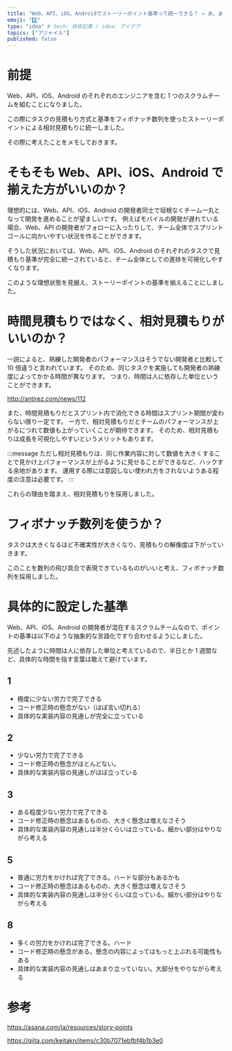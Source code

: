 ```yaml
---
title: "Web、API、iOS、Androidでストーリーポイント基準って統一できる？ → あ、まぁ揃えられそう"
emoji: "3️⃣"
type: "idea" # tech: 技術記事 / idea: アイデア
topics: ["アジャイル"]
published: false
---
```


# 前提

Web、API、iOS、Android のそれぞれのエンジニアを含む 1 つのスクラムチームを組むことになりました。

この際にタスクの見積もり方式と基準をフィボナッチ数列を使ったストーリーポイントによる相対見積もりに統一しました。

その際に考えたことをメモしておきます。

# そもそも Web、API、iOS、Android で揃えた方がいいのか？

理想的には、Web、API、iOS、Android の開発者同士で垣根なくチーム一丸となって開発を進めることが望ましいです。
例えばモバイルの開発が遅れている場合、Web、API の開発者がフォローに入ったりして、チーム全体でスプリントゴールに向かいやすい状況を作ることができます。

そうした状況においては、Web、API、iOS、Android のそれぞれのタスクで見積もり基準が完全に統一されていると、チーム全体としての進捗を可視化しやすくなります。

このような理想状態を見据え、ストーリーポイントの基準を揃えることにしました。

# 時間見積もりではなく、相対見積もりがいいのか？

一説によると、熟練した開発者のパフォーマンスはそうでない開発者と比較して 10 倍違うと言われています。
そのため、同じタスクを実施しても開発者の熟練度によってかかる時間が異なります。
つまり、時間は人に依存した単位ということができます。

http://antirez.com/news/112

また、時間見積もりだとスプリント内で消化できる時間はスプリント期間が変わらない限り一定です。
一方で、相対見積もりだとチームのパフォーマンスが上がるにつれて数値も上がっていくことが期待できます。
そのため、相対見積もりは成長を可視化しやすいというメリットもあります。

:::message
ただし相対見積もりは、同じ作業内容に対して数値を大きくすることで見かけ上パフォーマンスが上がるように見せることができるなど、ハックする余地があります。
運用する際には意図しない使われ方をされないようある程度の注意は必要です。
:::

これらの理由を踏まえ、相対見積もりを採用しました。

# フィボナッチ数列を使うか？

タスクは大きくなるほど不確実性が大きくなり、見積もりの解像度は下がっていきます。

このことを数列の飛び具合で表現できているものがいいと考え、フィボナッチ数列を採用しました。

# 具体的に設定した基準

Web、API、iOS、Android の開発者が混在するスクラムチームなので、ポイントの基準は以下のような抽象的な言語化ですり合わせるようにしました。

先述したように時間は人に依存した単位と考えているので、半日とか 1 週間など、具体的な時間を指す言葉は敢えて避けています。

## 1

- 極度に少ない労力で完了できる
- コード修正時の懸念がない（ほぼ言い切れる）
- 具体的な実装内容の見通しが完全に立っている

## 2

- 少ない労力で完了できる
- コード修正時の懸念がほとんどない。
- 具体的な実装内容の見通しがほぼ立っている

## 3

- ある程度少ない労力で完了できる
- コード修正時の懸念はあるものの、大きく懸念は増えなさそう
- 具体的な実装内容の見通しは半分くらいは立っている。細かい部分はやりながら考える

## 5

- 普通に労力をかければ完了できる。ハードな部分もあるかも
- コード修正時の懸念はあるものの、大きく懸念は増えなさそう
- 具体的な実装内容の見通しは半分くらいは立っている。細かい部分はやりながら考える

## 8

- 多くの労力をかければ完了できる。ハード
- コード修正時の懸念がある。懸念の内容によってはもっと上ぶれる可能性もある
- 具体的な実装内容の見通しはあまり立っていない。大部分をやりながら考える

# 参考

https://asana.com/ja/resources/story-points

https://qiita.com/keitakn/items/c30b7071ebfbf4b1b3e0
